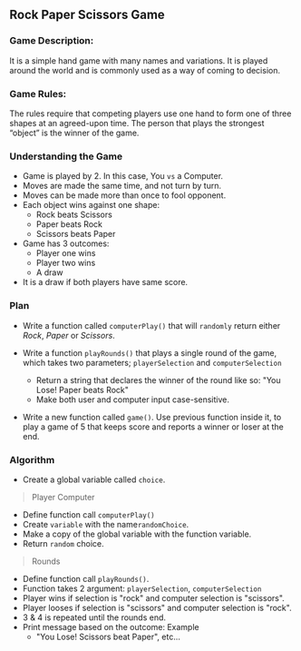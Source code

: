 ## Rock Paper Scissors Game

### Game Description:
It is a simple hand game with many names and variations. 
It is played around the world and is commonly used as a way of 
coming to decision.

### Game Rules:
The rules require that competing players use one hand to form one 
of three shapes at an agreed-upon time. The person that plays the 
strongest “object” is the winner of the game.

### Understanding the Game
- Game is played by 2. In this case, You `vs` a Computer.
- Moves are made the same time, and not turn by turn.
- Moves can be made more than once to fool opponent.
- Each object wins against one shape:
    <ul>
        <li>Rock beats Scissors</li>
        <li>Paper beats Rock</li>
        <li>Scissors beats Paper</li>
    </ul>
- Game has 3 outcomes:
    <ul>
        <li>Player one wins</li>
        <li>Player two wins</li>
        <li>A draw</li>
    </ul>
- It is a draw if both players have same score.

### Plan
- Write a function called `computerPlay()` that will `randomly` return
  either *Rock*, *Paper* or *Scissors*.


- Write a function `playRounds()` that plays a single round of the game,
  which takes two parameters; `playerSelection` and `computerSelection`
    - Return a string that declares the winner of the round like so:
      "You Lose! Paper beats Rock"
    - Make both user and computer input case-sensitive.


- Write a new function called `game()`. Use previous function inside
  it, to play a game of 5 that keeps score and reports a winner or loser
  at the end.

### Algorithm
- Create a global variable called `choice`.


> Player Computer
- Define function call `computerPlay()`
- Create `variable` with the name`randomChoice`.
- Make a copy of the global variable with the function variable.
- Return `random` choice.


> Rounds
- Define function call `playRounds()`.
- Function takes 2 argument: `playerSelection`, `computerSelection`
- Player wins if selection is "rock" and computer selection is "scissors".
- Player looses if selection is "scissors" and computer selection is "rock".
- 3 & 4 is repeated until the rounds end.
- Print message based on the outcome: Example
  - "You Lose! Scissors beat Paper", etc...
